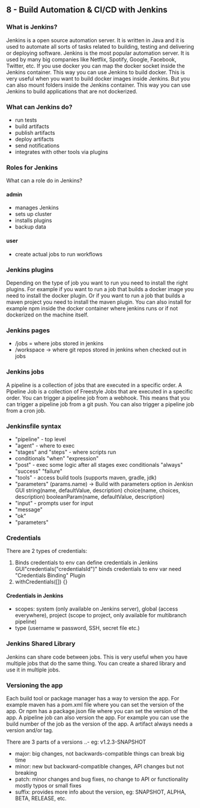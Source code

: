 ## 8 - Build Automation & CI/CD with Jenkins

### What is Jenkins?

Jenkins is a open source automation server. It is written in Java and it is used to automate all sorts of tasks related
to building, testing and delivering or deploying software. Jenkins is the most popular automation server. It is used by
many big companies like Netflix, Spotify, Google, Facebook, Twitter, etc.
If you use docker you can map the docker socket inside the Jenkins container. This way you can use Jenkins to build
docker.
This is very useful when you want to build docker images inside Jenkins.
But you can also mount folders inside the Jenkins container.
This way you can use Jenkins to build applications that are not dockerized.

### What can Jenkins do?

- run tests
- build artifacts
- publish artifacts
- deploy artifacts
- send notifications
- integrates with other tools via plugins

### Roles for Jenkins

What can a role do in Jenkins?

#### admin

* manages Jenkins
* sets up cluster
* installs plugins
* backup data

#### user

* create actual jobs to run workflows

### Jenkins plugins

Depending on the type of job you want to run you need to install the right plugins.
For example if you want to run a job that builds a docker image you need to install the docker plugin.
Or if you want to run a job that builds a maven project you need to install the maven plugin.
You can also install for example npm inside the docker container where jenkins runs or if not dockerized on the machine
itself.

### Jenkins pages

* /jobs = where jobs stored in jenkins
* /workspace -> where git repos stored in jenkins when checked out in jobs

### Jenkins jobs

A pipeline is a collection of jobs that are executed in a specific order.
A Pipeline Job is a collection of Freestyle Jobs that are executed in a specific order.
You can trigger a pipeline job from a webhook. This means that you can trigger a pipeline job from a git push.
You can also trigger a pipeline job from a cron job.

### Jenkinsfile syntax

* "pipeline" - top level
* "agent" - where to exec
* "stages" and "steps" - where scripts run
* conditionals "when" "expression"
* "post" - exec some logic after all stages exec conditionals "always" "success" "failure"
* "tools" - access build tools (supports maven, gradle, jdk)
* "parameters" (params.name) -> Build with parameters option in Jenkisn GUI string(name, defaultValue, description)
  choice(name, choices, description) booleanParam(name, defaultValue, description)
* "input" - prompts user for input
* "message"
* "ok"
* "parameters"

### Credentials

There are 2 types of credentials:

1. Binds credentials to env can define credentials in Jenkins GUI"credentials("credentialsId")" binds credentials to env
   var need "Credentials Binding" Plugin
2. withCredentials([]) {}

#### Credentials in Jenkins

- scopes: system (only available on Jenkins server), global (access everywhere), project (scope to project, only
  available for multibranch pipeline)
- type (username w password, SSH, secret file etc.)

### Jenkins Shared Library

Jenkins can share code between jobs. This is very useful when you have multiple jobs that do the same thing.
You can create a shared library and use it in multiple jobs.

### Versioning the app

Each build tool or package manager has a way to version the app. For example maven has a pom.xml file where you can set
the version of the app. Or npm has a package.json file where you can set the version of the app.
A pipeline job can also version the app. For example you can use the build number of the job as the version of the app.
A artifact always needs a version and/or tag.

There are 3 parts of a versions <major>.<minor>.<patch>-<suffix> eg: v1.2.3-SNAPSHOT

* major: big changes, not backwards-compatible things can break big time
* minor: new but backward-compatible changes, API changes but not breaking
* patch: minor changes and bug fixes, no change to API or functionality mostly typos or small fixes
* suffix: provides more info about the version, eg: SNAPSHOT, ALPHA, BETA, RELEASE, etc.

